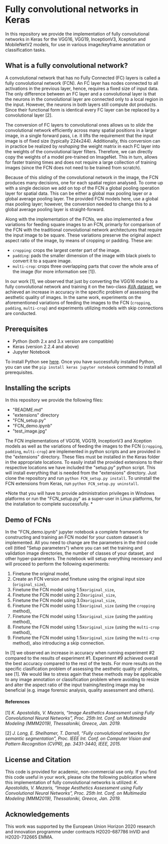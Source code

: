 # Fully convolutional networks in Keras
In this repository we provide the implementation of fully convolutional networks in Keras for the VGG16, VGG19, InceptionV3, Xception and MobileNetV2 models, for use in various image/keyframe annotation or classification tasks.

## What is a fully convolutional network?
A convolutional network that has no Fully Connected (FC) layers is called a fully convolutional network (FCN). An FC layer has nodes connected to all activations in the previous layer, hence, requires a fixed size of input data. The only difference between an FC layer and a convolutional layer is that the neurons in the convolutional layer are connected only to a local region in the input. However, the neurons in both layers still compute dot products. Since their functional form is identical every FC layer can be replaced by a convolutional layer [2].  

The conversion of FC layers to convolutional ones allows us to *slide* the convolutional network efficiently across many spatial positions in a larger image, in a single forward pass, i.e. it lifts the requirement that the input image is of fixed size (typically 224x244). Additionally, this conversion can in practice be realized by  *reshaping* the weight matrix in each FC layer into the weights of the convolutional layer filters. Therefore, we can directly copy the weights of a model pre-trained on ImageNet. This in turn, allows for faster training times and does not require a large collection of training images (since the FCN does not need to be trained from scratch).  

Because of this *sliding*  of the convolutional network in the image, the FCN produces many decisions, one for each spatial region analysed. To come up with a single decision we add on top of the FCN a global pooling operation layer for spatial data. This can be either a global max pooling layer or a global average pooling layer. The provided FCN models here, use a global max pooling layer; however, the conversion needed to change this to a global average pooling layer is straight-forward.  

Along with the implementation of the FCNs, we also implemented a few variations for feeding square images to an FCN, primarly for comparison of the FCN with the traditional convolutional network architectures that require the input image to be square. These variations preserve the original aspect aspect ratio of the image, by means of cropping or padding. These are:
* `cropping`: crops the largest center part of the image.
* `padding`: pads the smaller dimension of the image with black pixels to convert it to a square image.
* `multi-crop`: crops three overlapping parts that cover the whole area of the image (for more information see [1]).  

In our work [1], we observed that just by converting the VGG16 model to a fully convolutional network and training it on the  two-class [AVA dataset](https://github.com/mtobeiyf/ava_downloader), we achieved an increase in accuracy in the specific problem of assessing the aesthetic quality of images. In the same work, experiments on the aforementioned variations of feeding the images to the FCN (`cropping`, `padding`, `multi-crop`) and experiments utilizing models with skip connections are conducted.

## Prerequisites
* Python (both 2.x and 3.x version are compatible)
* Keras (version 2.2.4 and above)
* Jupyter Notebook

To install Python see [here](https://www.python.org/). Once you have successfully installed Python, you can use the `pip install keras jupyter notebook` command to install all prerequisites.

## Installing the scripts
In this repository we provide the following files:
* "README.md"
* "extensions" directory
* "FCN_setup.py"
* "FCN_demo.ipynb"
* "test_image.jpg"

The FCN implementations of VGG16, VGG19, InceptionV3 and Xception models as well as the variations of feeding the images to the FCN (`cropping`, `padding`, `multi-crop`) are implemented in python scripts and are provided in the "extensions" directory. These files must be installed in the Keras folder in the appropriate locations. To easily install the provided extensions to their respective locations we have included the "setup.py" python script. This will install everything that is needed from the "extensions" directory. Just clone the repository and run `python FCN_setup.py install`. To uninstall the FCN extensions from Keras, run `python FCN_setup.py uninstall`.

*Note that you will have to provide administration privileges in Windows platforms or run the "FCN_setup.py" as a super-user in Linux platforms, for the installation to complete successfully. *

## Demo of FCNs
In the "FCN_demo.ipynb" jupyter notebook a complete framework for constructing and training an FCN model for your custom dataset is implemented. All you need to change are the parameters in the third code cell (titled "Setup parameters") where you can set the training and validation image directories, the number of classes of your dataset, and other hyper-parameters. The notebook will setup everything necessary and will proceed to perform the following experiments:
1. Finetune the original model,
2. Create an FCN version and finetune using the original input size (`original_size`),
3. Finetune the FCN model using 1.5x`original_size`,
4. Finetune the FCN model using 2.0x`original_size`,
5. Finetune the FCN model using 3.0x`original_size`,
6. Finetune the FCN model using 1.5x`original_size` (using the `cropping` method),
7. Finetune the FCN model using 1.5x`original_size` (using the `padding` method),
8. Finetune the FCN model using 1.5x`original_size` (using the `multi-crop` method),
9. Finetune the FCN model using 1.5x`original_size` (using the `multi-crop` method), also introducing a skip connection.

In [1] we observed an increase in accuracy when running experiment #2 compared to the results of experiment #1. Experiment #9 achieved overall the best accuracy compared to the rest of the tests. For more results on the specific clasification problem of assessing the aesthetic quality of photos, see [1]. We would like to stress again that these methods may be applicable to any image annotation or classification problem where avoiding to resize and alter the aspect ratio of the input training/testing image may be beneficial (e.g. image forensic analysis, quality assessment and others).

#### References
[1] *K. Apostolidis, V. Mezaris, “Image Aesthetics Assessment using Fully Convolutional Neural Networks”, Proc. 25th Int. Conf. on Multimedia Modeling (MMM2019), Thessaloniki, Greece, Jan. 2019.*

[2] *J. Long, E. Shelhamer, T. Darrell, “Fully convolutional networks for semantic segmentation”, Proc. IEEE Int. Conf. on Computer Vision and Pattern Recognition (CVPR), pp. 3431-3440, IEEE, 2015.*

## License and Citation
This code is provided for academic, non-commercial use only. If you find this code useful in your work, please cite the following publication where this implementation of fully convolutional networks is utilized:
*K. Apostolidis, V. Mezaris, “Image Aesthetics Assessment using Fully Convolutional Neural Networks”, Proc. 25th Int. Conf. on Multimedia Modeling (MMM2019), Thessaloniki, Greece, Jan. 2019.*

## Acknowledgements
This work was supported by the European Union Horizon 2020 research and innovation programme under contracts H2020-687786 InVID and H2020-732665 EMMA.
